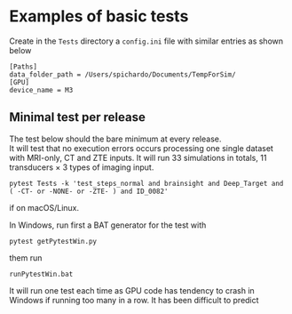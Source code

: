 # Examples of basic tests

Create in the `Tests` directory a `config.ini` file with similar entries as shown below

```
[Paths]
data_folder_path = /Users/spichardo/Documents/TempForSim/
[GPU]
device_name = M3
```

## Minimal test per release
The test below should the bare minimum at every release.\
It will test that no execution errors occurs processing one single dataset with MRI-only, CT and ZTE inputs. It will run 33 simulations in totals, 11 transducers $\times$ 3 types of imaging input.

`pytest Tests -k 'test_steps_normal and brainsight and Deep_Target and ( -CT- or -NONE- or -ZTE- ) and ID_0082'`

if on macOS/Linux.

In Windows, run first a BAT generator for the test with

`pytest getPytestWin.py`

them run 

`runPytestWin.bat`

It will run one test each time as GPU code has tendency to crash in Windows if running too many in a row. It has been difficult to predict